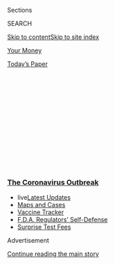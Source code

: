 <div id="app">

<div>

<div>

<div>

<div class="NYTAppHideMasthead css-1q2w90k e1suatyy0">

<div class="section css-ui9rw0 e1suatyy2">

<div class="css-eph4ug er09x8g0">

<div class="css-6n7j50">

</div>

<span class="css-1dv1kvn">Sections</span>

<div class="css-10488qs">

<span class="css-1dv1kvn">SEARCH</span>

</div>

[Skip to content](#site-content)[Skip to site index](#site-index)

</div>

<div id="masthead-section-label" class="css-1wr3we4 eaxe0e00">

[Your
Money](https://www.nytimes3xbfgragh.onion/section/your-money)

</div>

<div class="css-10698na e1huz5gh0">

</div>

</div>

<div id="masthead-bar-one" class="section hasLinks css-15hmgas e1csuq9d3">

<div class="css-uqyvli e1csuq9d0">

</div>

<div class="css-1uqjmks e1csuq9d1">

</div>

<div class="css-9e9ivx">

[](https://myaccount.nytimes3xbfgragh.onion/auth/login?response_type=cookie&client_id=vi)

</div>

<div class="css-1bvtpon e1csuq9d2">

[Today’s
Paper](https://www.nytimes3xbfgragh.onion/section/todayspaper)

</div>

</div>

</div>

</div>

<div data-aria-hidden="false">

<div id="site-content" data-role="main">

<div>

<div class="css-1aor85t" style="opacity:0.000000001;z-index:-1;visibility:hidden">

<div class="css-1hqnpie">

<div class="css-epjblv">

<span class="css-17xtcya">[Your
Money](/section/your-money)</span><span class="css-x15j1o">|</span><span class="css-fwqvlz">Your
Money: A Hub for Help During the Coronavirus
Crisis</span>

</div>

<div class="css-k008qs">

<div class="css-1iwv8en">

<span class="css-18z7m18"></span>

<div>

</div>

</div>

<span class="css-1n6z4y">https://nyti.ms/33vnSBV</span>

<div class="css-1705lsu">

<div class="css-4xjgmj">

<div class="css-4skfbu" data-role="toolbar" data-aria-label="Social Media Share buttons, Save button, and Comments Panel with current comment count" data-testid="share-tools">

  - 
  - 
  - 
  - 
    
    <div class="css-6n7j50">
    
    </div>

  - 

</div>

</div>

</div>

</div>

</div>

</div>

<div class="css-13pd83m">

<div class="css-l9svim">

### [<span class="css-pa1jbp"><span class="css-1rxm0ex">The Coronavirus</span><span class="css-1rxm0ex"> Outbreak</span></span>](https://www.nytimes3xbfgragh.onion/news-event/coronavirus?name=styln-coronavirus&region=TOP_BANNER&block=storyline_menu_recirc&action=click&pgtype=Article&impression_id=eb73acb0-f4c6-11ea-b7e2-937559d5cb01&variant=undefined)

  - <span class="css-1qkutce"><span class="css-12clwdu">live</span>[Latest
    Updates](https://www.nytimes3xbfgragh.onion/2020/09/11/world/covid-19-coronavirus.html?name=styln-coronavirus&region=TOP_BANNER&block=storyline_menu_recirc&action=click&pgtype=Article&impression_id=eb73acb1-f4c6-11ea-b7e2-937559d5cb01&variant=undefined)</span>
  - <span class="css-1qkutce">[Maps and
    Cases](https://www.nytimes3xbfgragh.onion/interactive/2020/us/coronavirus-us-cases.html?name=styln-coronavirus&region=TOP_BANNER&block=storyline_menu_recirc&action=click&pgtype=Article&impression_id=eb73acb2-f4c6-11ea-b7e2-937559d5cb01&variant=undefined)</span>
  - <span class="css-1qkutce">[Vaccine
    Tracker](https://www.nytimes3xbfgragh.onion/interactive/2020/science/coronavirus-vaccine-tracker.html?name=styln-coronavirus&region=TOP_BANNER&block=storyline_menu_recirc&action=click&pgtype=Article&impression_id=eb73acb3-f4c6-11ea-b7e2-937559d5cb01&variant=undefined)</span>
  - <span class="css-1qkutce">[F.D.A. Regulators’
    Self-Defense](https://www.nytimes3xbfgragh.onion/2020/09/10/us/politics/fda-coronavirus-vaccine.html?name=styln-coronavirus&region=TOP_BANNER&block=storyline_menu_recirc&action=click&pgtype=Article&impression_id=eb73acb4-f4c6-11ea-b7e2-937559d5cb01&variant=undefined)</span>
  - <span class="css-1qkutce">[Surprise Test
    Fees](https://www.nytimes3xbfgragh.onion/2020/09/09/upshot/coronavirus-surprise-test-fees.html?name=styln-coronavirus&region=TOP_BANNER&block=storyline_menu_recirc&action=click&pgtype=Article&impression_id=eb73acb5-f4c6-11ea-b7e2-937559d5cb01&variant=undefined)</span>

</div>

</div>

<div id="top-wrapper" class="css-1sy8kpn">

<div id="top-slug" class="css-l9onyx">

Advertisement

</div>

[Continue reading the main
story](#after-top)

<div class="ad top-wrapper" style="text-align:center;height:100%;display:block;min-height:250px">

<div id="top" class="place-ad" data-position="top" data-size-key="top">

</div>

</div>

<div id="after-top">

</div>

</div>

<div id="sponsor-wrapper" class="css-1hyfx7x">

<div id="sponsor-slug" class="css-19vbshk">

Supported by

</div>

[Continue reading the main
story](#after-sponsor)

<div id="sponsor" class="ad sponsor-wrapper" style="text-align:center;height:100%;display:block">

</div>

<div id="after-sponsor">

</div>

</div>

<div class="css-14oxmzc edomiq20">

<div class="css-ki347z">

<span class="css-1656jku">Sept. 10, 2020, 10:49 p.m.
ET</span><span class="css-xwx5dt"></span>

</div>

<span class="css-1dv1kvn" data-aria-live="polite">Sept. 10, 2020, 10:49
p.m. ET</span>

</div>

<div class="css-1vkm6nb ehdk2mb0">

# Your Money: A Hub for Help During the Coronavirus Crisis

</div>

<div class="css-18e8msd">

<div class="css-1ijkfeb epjyd6m0">

<div class="css-1txwxcy ey68jwv0" data-aria-hidden="true">

[![Ron
Lieber](https://static01.graylady3jvrrxbe.onion/images/2018/10/22/multimedia/author-ron-lieber/author-ron-lieber-thumbLarge.png
"Ron Lieber")](https://www.nytimes3xbfgragh.onion/by/ron-lieber)[![Tara
Siegel
Bernard](https://static01.graylady3jvrrxbe.onion/images/2019/01/18/multimedia/author-tara-siegel-bernard/author-tara-siegel-bernard-thumbLarge.png
"Tara Siegel Bernard")](https://www.nytimes3xbfgragh.onion/by/tara-siegel-bernard)

</div>

<div class="css-1baulvz">

By [<span class="css-1baulvz" itemprop="name">Ron
Lieber</span>](https://www.nytimes3xbfgragh.onion/by/ron-lieber) and
[<span class="css-1baulvz last-byline" itemprop="name">Tara Siegel
Bernard</span>](https://www.nytimes3xbfgragh.onion/by/tara-siegel-bernard)

</div>

</div>

</div>

<div class="section meteredContent css-1r7ky0e" name="articleBody" itemprop="articleBody">

<div class="css-79elbk" data-testid="photoviewer-wrapper">

<div class="css-z3e15g" data-testid="photoviewer-wrapper-hidden">

</div>

<div class="css-1a48zt4 ehw59r15" data-testid="photoviewer-children">

![<span class="css-cnj6d5 e1z0qqy90" itemprop="copyrightHolder"><span class="css-1ly73wi e1tej78p0">Credit...</span><span>Robert
Neubecker</span></span>](https://static01.graylady3jvrrxbe.onion/images/2020/03/22/business/18virus-hub/18virus-hub-articleLarge.jpg?quality=75&auto=webp&disable=upscale)

</div>

</div>

<div class="css-1fanzo5 StoryBodyCompanionColumn">

<div class="css-53u6y8">

We’re here to help.

The pandemic has put millions of people out of work, forced painful
sacrifices and put many in the position of needing help they never
imagined would be necessary. We assembled this guide to connect you with
information about government benefits, free services and financial
strategies to get you through this crisis.

If you have a question that we have not answered about different kinds
of relief, please write to <hubforhelp@NYTimes.com>. Ron and Tara will
read every message.

</div>

</div>

<div class="css-19qgada">

### Jump to information about:

  - [Unemployment Insurance](#link-2f8736c0)
  - [Paid Sick Leave and Family Leave](#link-4ccc30a7)
  - [Food Assistance](#link-3c2140bc)
  - [Mortgage Relief](#link-39bfe27a)
  - [Rent Relief](#link-1da1a7c4)
  - [Health Insurance](#link-74e96196)
  - [Credit Cards and Auto Loans](#link-75bcf9dc)
  - [Mental Health](#link-49737032)
  - [More Helpful Advice](#link-16f012f2)

</div>

<div>

</div>

<div class="css-1fanzo5 StoryBodyCompanionColumn">

<div class="css-53u6y8">

## Unemployment Insurance

A giant pandemic [relief
package](https://www.nytimes3xbfgragh.onion/2020/03/27/world/coronavirus-live-news-updates.html#link-1900f91a)
made significant — but temporary — changes to the way the unemployment
insurance system works. These changes expand the kinds of workers who
are eligible for unemployment, extend the amount of time people can
receive benefits and increase the amount people can receive.

</div>

</div>

<div class="css-1fanzo5 StoryBodyCompanionColumn">

<div class="css-53u6y8">

**Who is eligible?** The state programs that make up the unemployment
system now cover far more people than usual, including self-employed
people and part-time workers. Those who are unemployed, are partly
unemployed or cannot work for a wide variety of coronavirus-related
reasons will be more likely to receive benefits — and you don’t
necessarily need to lose your job to qualify. For example, if you’re
quarantined or have been furloughed — that is, you’re not being paid but
expect to return to your job eventually — you may be eligible.

**How much will someone get?** States set many of their own rules,
including for benefit amounts, which are generally calculated as a
percentage of your income over the past year, up to a certain maximum.
Some states are more generous than others, but unemployment typically
replaces roughly 45 percent of your lost income.

Whatever your benefit amount, the CARES Act also provided a temporary
increase of [$600
weekly](https://www.nytimes3xbfgragh.onion/interactive/2020/04/23/business/economy/unemployment-benefits-stimulus-coronavirus.html),
but only through July 31. Chances are good that there will be some kind
of extension of this federal relief, but the Senate has yet to pass a
bill that it could then attempt to reconcile with [the
one](https://www.nytimes3xbfgragh.onion/2020/05/15/us/politics/house-simulus-vote.html)
that the House passed in May.

On Aug. 8, President Trump issued a
[memorandum](https://www.whitehouse.gov/presidential-actions/memorandum-authorizing-needs-assistance-program-major-disaster-declarations-related-coronavirus-disease-2019/)
making $300 a week available (in lieu of the $600), but [there are
several
caveats](https://www.nytimes3xbfgragh.onion/article/stimulus-unemployment-payment-benefi.html):
Only people receiving at least $100 in weekly benefits will be eligible
for the extra money, and the checks are expected to stop about five
weeks after they begin arriving in a particular state. Our colleagues
Patricia Cohen and Tiffany Hsu are
[tracking](https://www.nytimes3xbfgragh.onion/article/stimulus-unemployment-payment-benefit.html)
who will get it (45 states so far) and when (it may take at least a few
weeks).

</div>

</div>

<div class="css-1fanzo5 StoryBodyCompanionColumn">

<div class="css-53u6y8">

**How long will it last?** Benefits could last nine months or more,
through a combination of state and federal programs. But the details
depend on your state.

Most states pay benefits for 26 weeks, though some offer less. After
that, federal legislation extends benefits by another 13 weeks. (Here’s
a [helpful illustration](https://labor.ny.gov/ui/cares-act.shtm) that
breaks down how the program works in New York State.)

In periods of high unemployment, your state may also offer its own
extended benefit program. Extended benefits usually last for half the
length of the state’s standard benefit period.

**What else should I know?** Being eligible for benefits doesn’t mean
the process is easy.

Many states administering these benefits are relying on [archaic
systems](https://www.nytimes3xbfgragh.onion/2020/04/17/nyregion/coronavirus-pandemic-unemployment-assistance-ny-delays.html),
which have been overwhelmed by the influx of claims. That has left [many
people](https://www.nytimes3xbfgragh.onion/2020/04/23/us/florida-coronavirus-unemployment.html)
[beyond
frustrated](https://www.nytimes3xbfgragh.onion/2020/05/08/nyregion/unemployment-benefits-ny-coronavirus.html)
because they were locked out, unable to submit applications or wondering
if and when a check would ever arrive. If you’re still encountering
difficulty, try contacting your elected state and federal
representatives for help. [Legal
Aid](https://www.americanbar.org/groups/legal_services/flh-home/flh-free-legal-help/)
is another good resource for lower-income households.

</div>

</div>

<div>

</div>

<div class="css-1fanzo5 StoryBodyCompanionColumn">

<div class="css-53u6y8">

## Paid Sick Leave and Family Leave

The CARES Act gives many American workers paid leave if they need to
take time off because of the outbreak, but [there are a lot of
exceptions,](https://www.nytimes3xbfgragh.onion/2020/03/14/opinion/coronavirus-pelosi-sick-leave.html)
and how the benefits work depends on your
[circumstances](https://www.nytimes3xbfgragh.onion/2020/05/08/upshot/virus-paid-leave-pandemic.html).

<div id="NYT_MAIN_CONTENT_1_REGION" class="css-9tf9ac">

<div>

</div>

</div>

**Who is eligible?** Most workers at small and midsize companies, as
well as government employees. And that includes part-time workers.

</div>

</div>

<div class="css-1fanzo5 StoryBodyCompanionColumn">

<div class="css-53u6y8">

**How much will they receive?** Eligible employees get two weeks of paid
sick leave if they are ill or seeking care, as long as they’ve been
employed at least 30 days. They can receive their full pay, up to $511 a
day.

Some workers can also get 12 weeks of paid leave to care for children
whose schools are closed, or whose child care provider is unavailable
because of the outbreak, but fewer workers qualify for this type of
leave. They can receive two-thirds of their usual pay, up to $200 a day.

Part-time workers will be paid the amount they typically earn in a
two-week period, up to the daily limits. People who are self-employed —
including gig workers like Uber drivers and Instacart shoppers — can
also receive paid leave, but they must calculate their average daily
income and claim it as a tax credit.

**Who is left out?** Employers with fewer than 50 workers can [deny
workers the child-care
leave](https://www.nytimes3xbfgragh.onion/2020/04/02/us/politics/coronavirus-paid-leave.html)
(but not the sick leave) if it would be hard on their businesses, and
companies with more than 500 employees are excluded from the rules
entirely. [Many workers at big
businesses](https://www.bls.gov/ncs/ebs/benefits/2019/ownership/private/table31a.pdf)
already have paid sick leave, but their employers’ low-wage workers are
the least likely to be covered. The New America Foundation has published
[a detailed
list](https://www.newamerica.org/better-life-lab/reports/which-companies-still-arent-offering-paid-sick-days/)
of large employers (mostly consumer-facing companies like retailers,
restaurant chains and hotels) and their policies.

**How long do benefits last?** These changes aren’t permanent — the
leave law expires Dec. 31. You can find out more from the Department of
Labor, which has posted a [fact sheet for
workers](https://www.dol.gov/agencies/whd/pandemic/ffcra-employee-paid-leave)
and a [Q\&A](https://www.dol.gov/agencies/whd/pandemic/ffcra-questions).

</div>

</div>

<div>

</div>

<div class="css-1fanzo5 StoryBodyCompanionColumn">

<div class="css-53u6y8">

## Food Assistance

If you are experiencing food insecurity for the first time, you’re not
alone. If you’ve never used a food pantry, it might help to read [a
few](https://medium.com/wake-up-call/i-went-to-the-food-bank-for-the-first-time-37450c89b959)
[dispatches](https://workingclassstudies.wordpress.com/2011/12/05/a-visit-to-the-food-pantry/)
[from
others](https://www.npr.org/sections/thesalt/2019/06/30/735881297/opinion-being-hungry-in-america-is-hard-work-food-banks-need-your-help)
who started getting groceries at local food banks. Here’s a list of
[myths](https://solvehungertoday.org/blog/visiting-food-pantry-myths-facts/)
about food pantries and
[tips](https://extension.sdstate.edu/tips-visiting-food-pantry) for
visiting them. To find your nearest food pantry, start with the map
[here](https://ampleharvest.org/find-pantry/).

</div>

</div>

<div class="css-1fanzo5 StoryBodyCompanionColumn">

<div class="css-53u6y8">

Many people who experience even a temporary loss of income can become
eligible for food stamps but do not realize it. The formal name for the
program is Supplemental Nutrition Assistance Program, or SNAP, and
eligibility may vary by state. Here’s [Ron’s
column](https://www.nytimes3xbfgragh.onion/2020/07/17/your-money/food-stamps-coronavirus.html)
explaining how the system works.

The federal F.A.Q. about SNAP eligibility is
[here](https://www.fns.usda.gov/snap/recipient/eligibility), and you can
learn more about your state’s rules via [this
map](https://www.fns.usda.gov/snap/state-directory). As Tara noted in a
recent
[article](https://www.nytimes3xbfgragh.onion/2020/05/01/your-money/food-stamps-snap-coronavirus.html),
it isn’t always possible to use SNAP benefits when buying groceries
online.

## Mortgage Relief

[Millions of
homeowners](https://www.nytimes3xbfgragh.onion/2020/05/15/business/coronavirus-mortgage-relief.html)
have pressed the pause button on their mortgage payments, a form of
relief extended by the CARES Act. Not all homeowners are covered under
the new law, however, and many borrowers seeking relief have been given
inaccurate information. Here’s what you need to know.

**Who is covered by the law?** Homeowners with mortgages backed by the
federal government are permitted to [temporarily suspend their
payments](https://www.fhfa.gov/Homeownersbuyer/MortgageAssistance/Pages/Coronavirus-Assistance-Information.aspx),
a process called forbearance, for up to a year. This covers about 70
percent of mortgage holders and includes loans backed by Fannie Mae or
Freddie Mac, loans insured by the Federal Housing Administration (known
as F.H.A. loans) and those guaranteed by the Department of Veterans
Affairs and the Department of Agriculture.

About 30 percent of mortgage holders have loans owned by banks or other
private investors. They are not covered by the new law, but many of
these homeowners have received similar relief, often granted in
three-month increments.

**Who controls my mortgage?** You can search your address on
[various](https://www.consumerfinance.gov/ask-cfpb/how-can-i-tell-who-owns-my-mortgage-en-214/)
[government
websites](https://www.makinghomeaffordable.gov/get-answers/Pages/get-answers-find-out-mortgage.aspx).

**What happens after forbearance?** You must make up for the payments
you skip. The process will vary depending on your personal circumstances
— and who owns your loan.

If you have a federally backed loan, your servicer should present you
with several ways to become current on your mortgage — and none of them
require you to immediately pay the money back in a lump sum (although
you can if you want to). If you can afford to resume your regular
payments, you might pay the money back over several months, for example,
or settle up when the home is sold, refinanced or when the mortgage term
is up.

</div>

</div>

<div class="css-1fanzo5 StoryBodyCompanionColumn">

<div class="css-53u6y8">

People who still cannot afford to make their mortgage payments after the
forbearance period expires will probably have to lower their monthly
payment by modifying their loan, a more formal process that will require
an application.

For mortgage holders with loans owned by banks or private investors,
[the
options](https://www.nytimes3xbfgragh.onion/2020/05/15/business/coronavirus-mortgage-relief.html)
aren’t always as clear or as accommodating.

**What about foreclosure?** Federal housing officials [recently
extended](https://www.fhfa.gov/Media/PublicAffairs/Pages/FHFA-Extends-Foreclosure-and-Eviction-Moratorium-6172020.aspx)a
nationwide eviction and foreclosure moratorium for borrowers with loans
backed by Fannie Mae, Freddie Mac and the F.H.A. This includes
foreclosures that are already in progress.

**Where can I get assistance?** If you don’t feel like you are being
treated fairly — or are simply overwhelmed by the process — it might
help to [find a housing
counselor](https://apps.hud.gov/offices/hsg/sfh/hcc/hcs.cfm). For more
information, check out our short [resource guide
here](https://www.nytimes3xbfgragh.onion/2020/05/15/business/covid-mortgage-forbearance.html).

## Rent Relief

While rent payments nationwide [have not
yet](https://www.nytimes3xbfgragh.onion/2020/05/31/business/economy/coronavirus-rent-landlords-tenants.html)
fallen precipitously, every person who can’t pay is in crisis, and fear
remains high that more
[trouble](https://www.nytimes3xbfgragh.onion/2020/05/27/us/coronavirus-evictions-renters.html?action=click&module=RelatedLinks&pgtype=Article)
is coming.

**Where can I get help?** ** Here’s Ron’s
[column](https://www.nytimes3xbfgragh.onion/2020/07/11/your-money/coronavirus-eviction-prevention-renters-landlord.html)
on how to prevent your own eviction, and it includes a number of links
with plenty of detail.

If your landlord won’t give you a break and you want to see what legal
options you might have, you can search for a low or no-cost legal
assistance office near you via the Legal Services Corporation’s
[map](https://www.lsc.gov/what-legal-aid/find-legal-aid). Just Shelter,
a tenant advocacy group formed by Matthew Desmond and Tessa Lowinske
Desmond, also offers
[information](https://justshelter.org/community-resources/) on local
organizations that can provide advice to renters in distress.

</div>

</div>

<div class="css-1fanzo5 StoryBodyCompanionColumn">

<div class="css-53u6y8">

**What are governments doing?** ** In early September, the Trump
administration, via a Centers for Disease Control and Prevention
[emergency
order](https://s3.amazonaws.com/public-inspection.federalregister.gov/2020-19654.pdf),
placed a nationwide moratorium on all evictions of eligible renters
between Sept. 4 and Dec. 31. Here’s Ron’s [F.A.Q. for
renters](https://www.nytimes3xbfgragh.onion/2020/09/02/your-money/eviction-moratorium-covid.html)
on the order.

State and local governments have also offered some eviction protections,
which can supersede the federal order if they’re
stronger.<span class="css-8l6xbc evw5hdy0"> </span>Mr. Desmond, the
author of the book
“[Evicted](https://www.nytimes3xbfgragh.onion/2016/02/28/books/review/matthew-desmonds-evicted-poverty-and-profit-in-the-american-city.html),”
is also the founder of Eviction Lab, which maintains [a
list](https://evictionlab.org/covid-eviction-policies/) of local and
regional actions to pause evictions of renters. It has also published a
[scorecard](https://evictionlab.org/covid-policy-scorecard/) that
examines state policies and how they’ve changed since the pandemic took
hold.

**What about my landlord?** Regulators have also [told
landlords](https://www.fhfa.gov/Media/PublicAffairs/Pages/FHFA-Moves-to-Provide-Eviction-Suspension-Relief-for-Renters-in-Multifamily-Properties.aspx)
whose own mortgages are owned by Fannie or Freddie that they can use
forbearance on their own mortgages, just as long as they do not evict
tenants after they pause their mortgage payments. The challenge for
renters is figuring out whether their landlord has such a mortgage. This
information sometimes appears if you look up the address in the
[National Housing Preservation
Database](https://preservationdatabase.org/about-the-database/) or in
[another one](https://nlihc.org/federal-moratoriums) that the National
Low Income Housing Coalition created.

If the landlord’s mortgage is not in forbearance, renters who skip
payments could be risking eviction if there has not been a local
prohibition.

</div>

</div>

<div>

</div>

<div class="css-1fanzo5 StoryBodyCompanionColumn">

<div class="css-53u6y8">

## Health Insurance

Millions of Americans [most likely
lost](https://www.kff.org/coronavirus-covid-19/issue-brief/eligibility-for-aca-health-coverage-following-job-loss/)
their health coverage along with their jobs. And many others can no
longer afford the policy they were paying for on their own.

If your situation has recently changed,[you have more
options](https://www.nytimes3xbfgragh.onion/2020/03/25/upshot/coronavirus-health-insurance-faq.html)
now than in previous crises. But navigating the [complex
web](https://www.kff.org/health-reform/issue-brief/changes-in-income-and-health-coverage-eligibility-after-job-loss-due-to-covid-19/)
of alternatives and figuring out how to qualify can be a challenge.

</div>

</div>

<div class="css-1fanzo5 StoryBodyCompanionColumn">

<div class="css-53u6y8">

**If your income has dwindled to almost nothing.** People earning very
little will most likely be eligible for the federal-state health
insurance program known as Medicaid in 36 states and the District of
Columbia. Because of the Affordable Care Act, most states now allow all
residents to qualify for Medicaid if their household’s monthly income is
below a certain threshold — around $1,400 a month for a single person or
$2,950 for a family of four. That calculation should include any normal
unemployment benefits you are receiving, but not the additional $600 a
week being paid temporarily and not the direct [stimulus
payment](https://www.nytimes3xbfgragh.onion/2020/09/10/us/politics/second-stimulus-check.html)
authorized under recent [relief
legislation](https://www.nytimes3xbfgragh.onion/article/coronavirus-stimulus-package-questions-answers.html).

**If your income is too high for Medicaid.** Those earning more can
probably buy coverage through the marketplaces established under the
Affordable Care Act — and you may qualify for substantial subsidies. If
you lose your job for any reason, you are permitted to sign up during [a
special enrollment
period.](https://www.healthcare.gov/have-job-based-coverage/if-you-lose-job-based-coverage/)

People who want to buy coverage even in the absence of a job loss might
be able to do so if they live in states that run their own marketplaces;
some of those states have established special enrollment periods. But
the [Trump administration decided in April that it would
not](https://www.nytimes3xbfgragh.onion/2020/04/01/upshot/obamacare-markets-coronavirus-trump.html)
reopen the federal Healthcare.gov marketplaces to new customers. Those
marketplaces are used in 38 states.

If you already have a marketplace plan but have experienced a drop in
income, you can go back into the system — even outside of an open
enrollment period — and adjust your income, which may result in greater
subsidies.

It’s also possible to keep your insurance if you lost your job, but that
tends to be more expensive than buying coverage in the Obamacare
marketplaces.

**I have a job and a workplace plan. What about me?** You may have a
chance to [change your
coverage](https://www.nytimes3xbfgragh.onion/2020/05/12/business/employer-health-plans-coronavirus.html)
or add family members outside of an open enrollment period, which
usually isn’t possible. The Internal Revenue Service recently made an
exception, but your employer doesn’t have to offer this option.

For more details on the various coverage options, check out [this
piece](https://www.nytimes3xbfgragh.onion/2020/03/25/upshot/coronavirus-health-insurance-faq.html)
by Margot Sanger-Katz and Reed Abelson. (At least one health insurance
company, UnitedHealth, is[offering modest
relief](https://www.nytimes3xbfgragh.onion/2020/05/07/health/unitedhealth-coronavirus.html)
by providing enrollees with a break on premiums.)

</div>

</div>

<div class="css-1fanzo5 StoryBodyCompanionColumn">

<div class="css-53u6y8">

## Credit Cards and Auto Loans

If you need temporary relief on your credit card or auto loan payments,
many lenders are offering at least some help.

Start with the website for your lenders and read what they have posted.
Some have made their policies more stingy since Ron [first
reported](https://www.nytimes3xbfgragh.onion/2020/03/17/your-money/loan-waivers-coronavirus.html)
on changes in March.

If you call for help via phone, record the conversation if you can or at
least get written documentation of any changes the lender agrees to.
[This column from
Ron](https://www.nytimes3xbfgragh.onion/2020/05/16/business/coronavirus-financial-help.html)
explains how and why.

Among the options you can ask for are permission to skip payments (with
waived interest charges during the months you skip), the elimination of
late or other fees and a permanently lower interest rate. Ask how any
change might affect your credit score and whether you’ll have to make up
missed payments in one lump sum right after the zero-payment months.

## Mental Health

Financial losses often come with emotional strain, at the very point
when people may be least likely to spend money on care for themselves.

If you are in severe distress, the number for the free, confidential
[National Suicide Prevention
Hotline](https://suicidepreventionlifeline.org/our-crisis-centers/) is
1-800-273-8255. It’s open at all hours. Or text HELLO to
[741741](https://www.crisistextline.org/text-us/).

Many mental health practitioners do pro bono work or charge fees on a
sliding scale. There does not appear to be a national directory of such
providers, but there is no reason not to contact local ones to ask about
low or no-cost services.

</div>

</div>

<div class="css-1fanzo5 StoryBodyCompanionColumn">

<div class="css-53u6y8">

The National Alliance on Mental Illness maintains [a help
line](https://nami.org/Support-Education/NAMI-HelpLine/NAMI-HelpLine-FAQs)
that can provide referrals to local resources as well. Its number is
1-800-950-6264.

## More Helpful Advice

  - **Help for the Self-Employed.** The self-employed often have fewer
    protections than employees working for companies and other
    organizations, but two legislative packages extended several new
    benefits to help them cope during the pandemic. Paid sick and family
    leave is now available in the form of a tax credit. Unemployment
    insurance is also newly available to gig workers, independent
    contractors and freelancers who are usually ineligible. And
    self-employed people who can no longer afford their health insurance
    or want to buy new polices may have more options. [Tara’s
    story](https://www.nytimes3xbfgragh.onion/article/self-employed-workers-unemployment-coronavirus-stimulus-package.html)
    has more details.

  - **You have some flexibility with your federal student loans.** In
    fact, you should have automatically received relief without lifting
    a finger: Borrowers have been placed in so-called administrative
    forbearance, which allows you to temporarily stop making payments
    until Sept. 30. In August, President Trump issued [a
    memorandum](https://www.whitehouse.gov/presidential-actions/memorandum-continued-student-loan-payment-relief-covid-19-pandemic/)
    extending this relief through the end of December.
    
    No interest will accrue during this period, and borrowers who want
    to continue making loan payments can do so.
    
    The Education Department says that these skipped payments will still
    count toward loan forgiveness for borrowers in income-driven
    repayment and public service loan forgiveness programs, as long as
    the other usual requirements are fulfilled.
    
    If you have more questions, check out the Education Department’s
    Q\&A
    [here](https://studentaid.gov/announcements-events/coronavirus#borrower-questions).
    Some private lenders are offering relief programs, too.

  - **Payroll tax deferral.** As of September 1, a payroll tax deferral
    is in effect for four months if you meet certain income requirements
    laid out in a [presidential
    memorandum](https://www.whitehouse.gov/presidential-actions/memorandum-deferring-payroll-tax-obligations-light-ongoing-covid-19-disaster/).
    You’ll still need to pay the taxes, but you will have to until 2021
    to do so. It’s [not
    clear](https://www.nytimes3xbfgragh.onion/2020/08/28/us/politics/trump-tax-holiday-bill-due.html?action=click&module=RelatedLinks&pgtype=Article)
    that many employers will facilitate this for employees given the
    looming eventual due date, though the I.R.S. did issue some
    [instructions](https://www.irs.gov/pub/irs-drop/n-20-65.pdf) for
    those employers.

  - **How to help.** There is no shortage of need right now — and no
    shortage of guides to helping. The New York Times has a [basic
    guide](https://www.nytimes3xbfgragh.onion/article/coronavirus-how-to-help-donations-charities.html)
    to coronavirus giving,
    [suggestions](https://www.nytimes3xbfgragh.onion/2020/03/27/smarter-living/coronavirus-charity-donations.html)
    on where to donate money, some practical tips on [what not to
    do](https://www.nytimes3xbfgragh.onion/2020/04/10/nyregion/coronavirus-help-healthcare-workers.html)
    and an
    [explainer](https://www.nytimes3xbfgragh.onion/2020/04/13/style/self-care/donate-clothes-coronavirus.html)
    on donating clothes.
    
    Ron wrote [a
    column](https://www.nytimes3xbfgragh.onion/2020/05/30/your-money/philanthropy-charity-giving-coronavirus.html)
    about the kind of direct giving that allows you to channel money to
    individuals with immediate cash needs. The New York Times has also
    started [our own
    campaign](https://www.nytimes3xbfgragh.onion/2020/04/01/reader-center/neediest-cases-covid-19-relief-campaign.html)
    as part of our Neediest Cases fund.

  - **Don’t forget about property taxes.** Despite the economic strain
    caused by the virus, in many places, homeowners are still expected
    to make property tax payments by the usual deadlines. If they were
    postponed, they could wreak havoc on local budgets. Our colleague
    Ann Carrns[has a
    story](https://www.nytimes3xbfgragh.onion/2020/04/10/your-money/coronavirus-property-taxes.html?campaign_id=12&emc=edit_my_20200413&instance_id=17606&nl=your-money&regi_id=8921505&segment_id=25000&te=1&user_id=1f51a0e7a2edf91cad2fd25cabf8cd78)
    with more information. You can find details on jurisdictions that
    may offer some leeway in [this
    chart](https://www.inmyarea.com/research/covid-property-tax-breaks-by-state#special-relief-program-deadline-extensions).
    
    There are situations where you may get a break. If you have paused
    payments on your federally backed loan and you pay taxes and
    insurance from an escrow account, your mortgage servicer should
    continue to advance those payments as well, according to the Federal
    Housing Finance Agency. But if you don’t use an escrow account for
    taxes and insurance, you will need to continue making those payments
    on your own unless your locality provides some flexibility or
    relief.

  - **Mistaken stimulus payments.** Think you received a payment by
    mistake, say, for a relative who is among the over one million
    deceased individuals to whom the government made payments? Don’t
    spend the money. The Internal Revenue Service may well realize its
    mistake and ask for it back come tax time in 2021.

  - **Financial planners are offering free advice.** [Dozens of
    members](https://www.xyplanningnetwork.com/?_advisor_search=%22coronavirus%20relief%22)
    of the XY Planning Network have offered to help people through phone
    consultations. The Financial Planning Association has [its own
    list](https://www.onefpa.org/Pages/ProBonoPlanning.aspx) of
    volunteer certified financial planners, [as
    does](https://www.napfa.org/find-an-advisor) the National
    Association of Personal Financial Advisors.

  - **What to know about Social Security.** Older workers who have lost
    their jobs and are short on savings may be contemplating whether
    they should file for Social Security earlier than they had
    anticipated. Filing before your [full retirement
    age](https://www.ssa.gov/planners/retire/retirechart.html) has
    serious implications, which may reduce your monthly check
    forevermore. Before you decide, consider [the following
    strategies](https://www.nytimes3xbfgragh.onion/2020/04/17/business/retiring-social-security-jobs-coronavirus-pandemic.html).
    (And if you’re eligible for unemployment, you might apply for that
    first.)
    
    The Social Security Administration has mostly closed its 1,200
    offices for routine requests like help with benefit claims. Those
    requests should go through the agency’s toll-free phone line,
    1-800-772-1213, and its
    [website](https://www.ssa.gov/onlineservices/). In-person assistance
    is still available for crucial services, like reinstatement of
    benefits and assistance for those with severe disabilities. Those
    seeking in-person help must call in advance. Mark Miller has details
    [here](https://www.nytimes3xbfgragh.onion/2020/03/17/business/retirement/coronavirus-social-security.html).

  - **You can use a retirement account in new ways.** Many people who
    are out of work may be turning to their retirement accounts for
    emergency cash. Under normal circumstances, that would trigger taxes
    and penalties. But the CARES Act provides more flexible hardship
    options for 401(k) and individual retirement accounts. But even
    newly jobless people who don’t need to tap their savings have a
    decision to make: Leave the money in a former employer’s plan or
    roll it over to an individual retirement account? All of these
    situations require some analysis. [This
    story](https://www.nytimes3xbfgragh.onion/2020/05/10/business/401k-rollover-faq.html)
    can help.

  - **Get your free credit report.** Consumers can now check their
    credit reports from each of the Big Three credit firms each week,
    free of charge, instead of just once a year. Routine checks have
    always been wise, but now they are essential — particularly if
    you’re skipping payments with the permission of your lender. Even
    if your lender says this relief won’t hurt your credit profile,
    mistakes are bound to happen. To find out more about how to check
    your report and what to look for, read [Ann’s story
    here.](https://www.nytimes3xbfgragh.onion/2020/05/15/your-money/coronavirus-credit-reports.html)

  - **Watch out for fraud.** Whether it’s a shady sales pitch for a
    gravity-defying investment or a website offering masks that never
    arrive, coronavirus-related fraud is on the rise. These
    solicitations may arrive by telephone, text messages, email, social
    media, even in [store parking
    lots,](https://www.nytimes3xbfgragh.onion/2020/04/05/us/politics/coronavirus-scams-fraud-price-gouging.html)
    which is why consumers must remain hypervigilant. This[story from
    Tara](https://www.nytimes3xbfgragh.onion/2020/03/13/business/coronavirus-scams.html)
    looks at overhyped pitches for complex investments, while [this
    piece from
    Ann](https://www.nytimes3xbfgragh.onion/2020/04/17/your-money/coronavirus-fraud.html)
    surveys the landscape of bogus practices. The[Consumer Financial
    Protection
    Bureau](https://www.consumerfinance.gov/about-us/blog/beware-coronavirus-related-scams/)
    and the[Federal Trade
    Commission](https://www.consumer.ftc.gov/features/coronavirus-scams-what-ftc-doing)
    have also posted warnings about coronavirus fraud, and a Bentley
    University professor named Steve Weisman also keeps a [running
    list](https://scamicide.com/tag/coronavirus-scams/) of virus-related
    scams.

</div>

</div>

</div>

<div>

</div>

<div>

</div>

<div>

</div>

<div>

<div id="bottom-wrapper" class="css-1ede5it">

<div id="bottom-slug" class="css-l9onyx">

Advertisement

</div>

[Continue reading the main
story](#after-bottom)

<div id="bottom" class="ad bottom-wrapper" style="text-align:center;height:100%;display:block;min-height:90px">

</div>

<div id="after-bottom">

</div>

</div>

</div>

</div>

</div>

## Site Index

<div>

</div>

## Site Information Navigation

  - [© <span>2020</span> <span>The New York Times
    Company</span>](https://help.nytimes3xbfgragh.onion/hc/en-us/articles/115014792127-Copyright-notice)

<!-- end list -->

  - [NYTCo](https://www.nytco.com/)
  - [Contact
    Us](https://help.nytimes3xbfgragh.onion/hc/en-us/articles/115015385887-Contact-Us)
  - [Work with us](https://www.nytco.com/careers/)
  - [Advertise](https://nytmediakit.com/)
  - [T Brand Studio](http://www.tbrandstudio.com/)
  - [Your Ad
    Choices](https://www.nytimes3xbfgragh.onion/privacy/cookie-policy#how-do-i-manage-trackers)
  - [Privacy](https://www.nytimes3xbfgragh.onion/privacy)
  - [Terms of
    Service](https://help.nytimes3xbfgragh.onion/hc/en-us/articles/115014893428-Terms-of-service)
  - [Terms of
    Sale](https://help.nytimes3xbfgragh.onion/hc/en-us/articles/115014893968-Terms-of-sale)
  - [Site
    Map](https://spiderbites.nytimes3xbfgragh.onion)
  - [Help](https://help.nytimes3xbfgragh.onion/hc/en-us)
  - [Subscriptions](https://www.nytimes3xbfgragh.onion/subscription?campaignId=37WXW)

</div>

</div>

</div>

</div>
